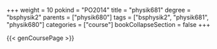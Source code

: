+++
weight = 10
pokind = "PO2014"
title = "physik681"
degree = "bsphysik2"
parents = ["physik680"]
tags = ["bsphysik2", "physik681", "physik680"]
categories = ["course"]
bookCollapseSection = false
+++

{{< genCoursePage >}}
